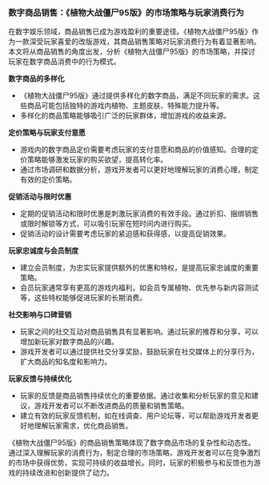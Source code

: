 ### 数字商品销售：《植物大战僵尸95版》的市场策略与玩家消费行为

在数字娱乐领域，商品销售已成为游戏盈利的重要途径。《植物大战僵尸95版》作为一款深受玩家喜爱的改版游戏，其商品销售策略对玩家消费行为有着显著影响。本文将从商品销售的角度出发，分析《植物大战僵尸95版》的市场策略，并探讨玩家在数字商品消费中的行为模式。

**数字商品的多样化**
- 《植物大战僵尸95版》通过提供多样化的数字商品，满足不同玩家的需求。这些商品可能包括独特的游戏内植物、主题皮肤、特殊能力提升等。
- 多样化的商品策略能够吸引广泛的玩家群体，增加游戏的收益来源。

**定价策略与玩家支付意愿**
- 游戏内的数字商品定价需要考虑玩家的支付意愿和商品的价值感知。合理的定价策略能够激发玩家的购买欲望，提高转化率。
- 通过市场调研和数据分析，游戏开发者可以更好地理解玩家的消费心理，制定有效的定价策略。

**促销活动与限时优惠**
- 定期的促销活动和限时优惠是刺激玩家消费的有效手段。通过折扣、捆绑销售或限时解锁等方式，可以吸引玩家在短时间内进行购买。
- 促销活动的设计需要考虑玩家的紧迫感和获得感，以提高促销效果。

**玩家忠诚度与会员制度**
- 建立会员制度，为忠实玩家提供额外的优惠和特权，是提高玩家忠诚度的重要策略。
- 会员玩家通常享有更高的游戏内福利，如会员专属植物、优先参与新内容测试等，这些特权能够促进玩家的长期消费。

**社交影响与口碑营销**
- 玩家之间的社交互动对商品销售具有显著影响。通过玩家的推荐和分享，可以增加新玩家对数字商品的兴趣。
- 游戏开发者可以通过提供社交分享奖励，鼓励玩家在社交媒体上的分享行为，扩大商品的知名度和影响力。

**玩家反馈与持续优化**
- 玩家的反馈是商品销售持续优化的重要依据。通过收集和分析玩家的意见和建议，游戏开发者可以不断改进商品的质量和销售策略。
- 建立有效的玩家反馈机制，如在线调查、用户论坛等，可以帮助游戏开发者更好地理解玩家需求，优化商品销售。

《植物大战僵尸95版》的商品销售策略体现了数字商品市场的复杂性和动态性。通过深入理解玩家的消费行为，制定合理的市场策略，游戏开发者可以在竞争激烈的市场中获得优势，实现可持续的收益增长。同时，玩家的积极参与和反馈也为游戏的持续改进和创新提供了动力。